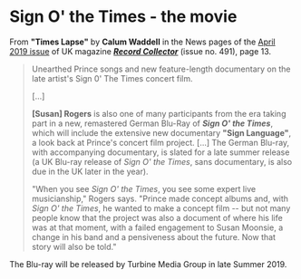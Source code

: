 
# Sign O' the Times - the movie

From **"Times Lapse"** by **Calum Waddell** in the News pages of the [April 2019 issue](https://recordcollectormag.com/issue-detail/491) of UK magazine [***Record Collector***](https://recordcollectormag.com/) (issue no. 491), page 13. 

> Unearthed Prince songs and new feature-length documentary on the late artist's Sign 0' The Times concert film.
> 
> [...]
> 
> **[Susan] Rogers** is also one of many participants from the era taking part in a new, remastered German Blu-Ray of ***Sign O' the Times***, which will include the extensive new documentary **"Sign Language"**, a look back at Prince's concert film project. [...] The German Blu-ray, with accompanying documentary, is slated for a late summer release (a UK Blu-ray release of *Sign O' the Times*, sans documentary, is also due in the UK later in the year). 
> 
> "When you see *Sign O' the Times*, you see some expert live musicianship," Rogers says. "Prince made concept albums and, with *Sign O' the Times*, he wanted to make a concept film -- but not many people know that the project was also a document of where his life was at that moment, with a failed engagement to Susan Moonsie, a change in his band and a pensiveness about the future. Now that story will also be told."

The Blu-ray will be released by Turbine Media Group in late Summer 2019.